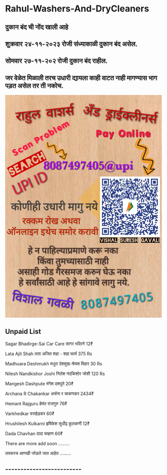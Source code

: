 # Rahul-Washers-And-DryCleaners

## **दुकान बंद ची नोंद खाली आहे**

## **शुक्रवार २४-११-२०२३ रोजी संध्याकाळी दुकान बंद असेल.**

## **सोमवार २७-११-२०२ रोजी दुकान बंद राहील.**



## **जर वेळेत मिळाली तरच उधारी द्यायला काही वाटत नाही मागण्यास भाग पड़त असेल तर ती नकोच.**


![Udhari Image](2.jpg)


## **Unpaid List**

Sagar Bhadirge-Sai Car Care सागर भदिरगे 12₹

Lata Ajit Shah लता अजित शहा - शहा फार्म 375 Rs

Madhuara Deshmukh मधुरा देशमुख-श्रेयश विहार 30 Rs

Nilesh Nandkishor Joshi निलेश नंदकिशोर जोशी 120 Rs

Mangesh Dashpute मंगेश दशपुते 20₹ 

Archana R Chakankar अर्चना र चाकणकर 2434₹

Hemant Rajguru हेमंत राजगुरु 76₹

Varkhedkar वरखेड़कर 60₹ 

Hrushilesh Kulkarni हृषिकेश सुधींद्र कुलकर्णी 12₹

Dada Chavhan दादा चव्हाण 60₹

There are more add soon .........

लवकरच आणखी जोडले जात आहेत .........

## -------------------------

